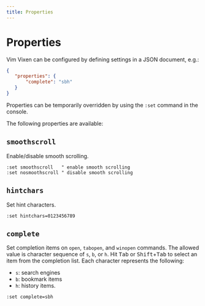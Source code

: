 ```yaml
---
title: Properties
---
```


# Properties

Vim Vixen can be configured by defining settings in a JSON document, e.g.:

```json
{
   "properties": {
       "complete": "sbh"
   }
}
```

Properties can be temporarily overridden by using the `:set` command in the
console.

The following properties are available:

## `smoothscroll`

Enable/disable smooth scrolling.

```
:set smoothscroll   " enable smooth scrolling
:set nosmoothscroll " disable smooth scrolling
```

## `hintchars`

Set hint characters.

```
:set hintchars=0123456789
```

## `complete`

Set completion items on `open`, `tabopen`, and `winopen` commands.
The allowed value is character sequence of `s`, `b`, or `h`.
Hit <kbd>Tab</kbd> or <kbd>Shift</kbd>+<kbd>Tab</kbd> to select an item from the completion list.
Each character represents the following:

- `s`: search engines
- `b`: bookmark items
- `h`: history items.

```
:set complete=sbh
```
